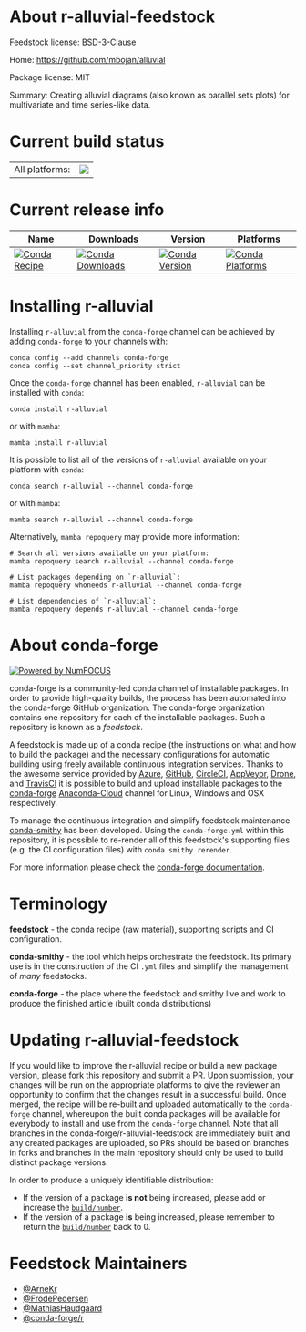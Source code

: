 About r-alluvial-feedstock
==========================

Feedstock license: [BSD-3-Clause](https://github.com/conda-forge/r-alluvial-feedstock/blob/main/LICENSE.txt)

Home: https://github.com/mbojan/alluvial

Package license: MIT

Summary: Creating alluvial diagrams (also known as parallel sets plots) for multivariate and time series-like data.

Current build status
====================


<table><tr><td>All platforms:</td>
    <td>
      <a href="https://dev.azure.com/conda-forge/feedstock-builds/_build/latest?definitionId=3317&branchName=main">
        <img src="https://dev.azure.com/conda-forge/feedstock-builds/_apis/build/status/r-alluvial-feedstock?branchName=main">
      </a>
    </td>
  </tr>
</table>

Current release info
====================

| Name | Downloads | Version | Platforms |
| --- | --- | --- | --- |
| [![Conda Recipe](https://img.shields.io/badge/recipe-r--alluvial-green.svg)](https://anaconda.org/conda-forge/r-alluvial) | [![Conda Downloads](https://img.shields.io/conda/dn/conda-forge/r-alluvial.svg)](https://anaconda.org/conda-forge/r-alluvial) | [![Conda Version](https://img.shields.io/conda/vn/conda-forge/r-alluvial.svg)](https://anaconda.org/conda-forge/r-alluvial) | [![Conda Platforms](https://img.shields.io/conda/pn/conda-forge/r-alluvial.svg)](https://anaconda.org/conda-forge/r-alluvial) |

Installing r-alluvial
=====================

Installing `r-alluvial` from the `conda-forge` channel can be achieved by adding `conda-forge` to your channels with:

```
conda config --add channels conda-forge
conda config --set channel_priority strict
```

Once the `conda-forge` channel has been enabled, `r-alluvial` can be installed with `conda`:

```
conda install r-alluvial
```

or with `mamba`:

```
mamba install r-alluvial
```

It is possible to list all of the versions of `r-alluvial` available on your platform with `conda`:

```
conda search r-alluvial --channel conda-forge
```

or with `mamba`:

```
mamba search r-alluvial --channel conda-forge
```

Alternatively, `mamba repoquery` may provide more information:

```
# Search all versions available on your platform:
mamba repoquery search r-alluvial --channel conda-forge

# List packages depending on `r-alluvial`:
mamba repoquery whoneeds r-alluvial --channel conda-forge

# List dependencies of `r-alluvial`:
mamba repoquery depends r-alluvial --channel conda-forge
```


About conda-forge
=================

[![Powered by
NumFOCUS](https://img.shields.io/badge/powered%20by-NumFOCUS-orange.svg?style=flat&colorA=E1523D&colorB=007D8A)](https://numfocus.org)

conda-forge is a community-led conda channel of installable packages.
In order to provide high-quality builds, the process has been automated into the
conda-forge GitHub organization. The conda-forge organization contains one repository
for each of the installable packages. Such a repository is known as a *feedstock*.

A feedstock is made up of a conda recipe (the instructions on what and how to build
the package) and the necessary configurations for automatic building using freely
available continuous integration services. Thanks to the awesome service provided by
[Azure](https://azure.microsoft.com/en-us/services/devops/), [GitHub](https://github.com/),
[CircleCI](https://circleci.com/), [AppVeyor](https://www.appveyor.com/),
[Drone](https://cloud.drone.io/welcome), and [TravisCI](https://travis-ci.com/)
it is possible to build and upload installable packages to the
[conda-forge](https://anaconda.org/conda-forge) [Anaconda-Cloud](https://anaconda.org/)
channel for Linux, Windows and OSX respectively.

To manage the continuous integration and simplify feedstock maintenance
[conda-smithy](https://github.com/conda-forge/conda-smithy) has been developed.
Using the ``conda-forge.yml`` within this repository, it is possible to re-render all of
this feedstock's supporting files (e.g. the CI configuration files) with ``conda smithy rerender``.

For more information please check the [conda-forge documentation](https://conda-forge.org/docs/).

Terminology
===========

**feedstock** - the conda recipe (raw material), supporting scripts and CI configuration.

**conda-smithy** - the tool which helps orchestrate the feedstock.
                   Its primary use is in the construction of the CI ``.yml`` files
                   and simplify the management of *many* feedstocks.

**conda-forge** - the place where the feedstock and smithy live and work to
                  produce the finished article (built conda distributions)


Updating r-alluvial-feedstock
=============================

If you would like to improve the r-alluvial recipe or build a new
package version, please fork this repository and submit a PR. Upon submission,
your changes will be run on the appropriate platforms to give the reviewer an
opportunity to confirm that the changes result in a successful build. Once
merged, the recipe will be re-built and uploaded automatically to the
`conda-forge` channel, whereupon the built conda packages will be available for
everybody to install and use from the `conda-forge` channel.
Note that all branches in the conda-forge/r-alluvial-feedstock are
immediately built and any created packages are uploaded, so PRs should be based
on branches in forks and branches in the main repository should only be used to
build distinct package versions.

In order to produce a uniquely identifiable distribution:
 * If the version of a package **is not** being increased, please add or increase
   the [``build/number``](https://docs.conda.io/projects/conda-build/en/latest/resources/define-metadata.html#build-number-and-string).
 * If the version of a package **is** being increased, please remember to return
   the [``build/number``](https://docs.conda.io/projects/conda-build/en/latest/resources/define-metadata.html#build-number-and-string)
   back to 0.

Feedstock Maintainers
=====================

* [@ArneKr](https://github.com/ArneKr/)
* [@FrodePedersen](https://github.com/FrodePedersen/)
* [@MathiasHaudgaard](https://github.com/MathiasHaudgaard/)
* [@conda-forge/r](https://github.com/conda-forge/r/)

